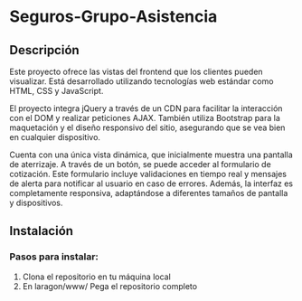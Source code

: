 # Seguros-Grupo-Asistencia

## Descripción
Este proyecto ofrece las vistas del frontend que los clientes pueden visualizar. Está desarrollado utilizando tecnologías web estándar como HTML, CSS y JavaScript.

El proyecto integra jQuery a través de un CDN para facilitar la interacción con el DOM y realizar peticiones AJAX. También utiliza Bootstrap para la maquetación y el diseño responsivo del sitio, asegurando que se vea bien en cualquier dispositivo.

Cuenta con una única vista dinámica, que inicialmente muestra una pantalla de aterrizaje. A través de un botón, se puede acceder al formulario de cotización. Este formulario incluye validaciones en tiempo real y mensajes de alerta para notificar al usuario en caso de errores. Además, la interfaz es completamente responsiva, adaptándose a diferentes tamaños de pantalla y dispositivos.


## Instalación

### Pasos para instalar:

1. Clona el repositorio en tu máquina local
2. En laragon/www/
Pega el repositorio completo
